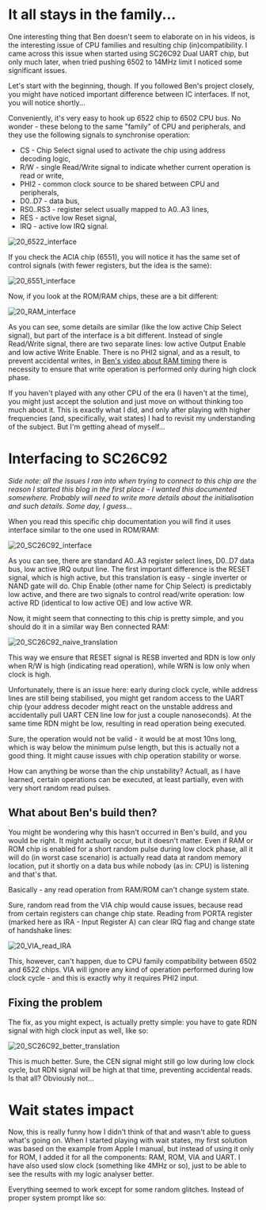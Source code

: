 # It all stays in the family...

One interesting thing that Ben doesn't seem to elaborate on in his videos, is the interesting issue of CPU families and resulting chip (in)compatibility. I came across this issue when started using SC26C92 Dual UART chip, but only much later, when tried pushing 6502 to 14MHz limit I noticed some significant issues.

Let's start with the beginning, though. If you followed Ben's project closely, you might have noticed important difference between IC interfaces. If not, you will notice shortly...

Conveniently, it's very easy to hook up 6522 chip to 6502 CPU bus. No wonder - these belong to the same "family" of CPU and peripherals, and they use the following signals to synchronise operation:

- CS - Chip Select signal used to activate the chip using address decoding logic,
- R/W - single Read/Write signal to indicate whether current operation is read or write,
- PHI2 - common clock source to be shared between CPU and peripherals,
- D0..D7 - data bus,
- RS0..RS3 - register select usually mapped to A0..A3 lines,
- RES - active low Reset signal,
- IRQ - active low IRQ signal.

![20_6522_interface](Images/20_6522_interface.png)

If you check the ACIA chip (6551), you will notice it has the same set of control signals (with fewer registers, but the idea is the same):

![20_6551_interface](Images/20_6551_interface.png)

Now, if you look at the ROM/RAM chips, these are a bit different:

![20_RAM_interface](Images/20_RAM_interface.png)

As you can see, some details are similar (like the low active Chip Select signal), but part of the interface is a bit different. Instead of single Read/Write signal, there are two separate lines: low active Output Enable and low active Write Enable. There is no PHI2 signal, and as a result, to prevent accidental writes, in [Ben's video about RAM timing](https://www.youtube.com/watch?v=i_wrxBdXTgM) there is necessity to ensure that write operation is performed only during high clock phase.

If you haven't played with any other CPU of the era (I haven't at the time), you might just accept the solution and just move on without thinking too much about it. This is exactly what I did, and only after playing with higher frequencies (and, specifically, wait states) I had to revisit my understanding of the subject. But I'm getting ahead of myself...

# Interfacing to SC26C92

*Side note: all the issues I ran into when trying to connect to this chip are the reason I started this blog in the first place - I wanted this documented somewhere. Probably will need to write more details about the initialisation and such details. Some day, I guess...*

When you read this specific chip documentation you will find it uses interface similar to the one used in ROM/RAM:

 ![20_SC26C92_interface](Images/20_SC26C92_interface.png)

As you can see, there are standard A0..A3 register select lines, D0..D7 data bus, low active IRQ output line. The first important difference is the RESET signal, which is high active, but this translation is easy - single inverter or NAND gate will do. Chip Enable (other name for Chip Select) is predictably low active, and there are two signals to control read/write operation: low active RD (identical to low active OE) and low active WR.

Now, it might seem that connecting to this chip is pretty simple, and you should do it in a similar way Ben connected RAM:

![20_SC26C92_naive_translation](Images/20_SC26C92_naive_translation.png)

This way we ensure that RESET signal is RESB inverted and RDN is low only when R/W is high (indicating read operation), while WRN is low only when clock is high.

Unfortunately, there is an issue here: early during clock cycle, while address lines are still being stabilised, you might get random access to the UART chip (your address decoder might react on the unstable address and accidentally pull UART CEN line low for just a couple nanoseconds). At the same time RDN might be low, resulting in read operation being executed. 

Sure, the operation would not be valid - it would be at most 10ns long, which is way below the minimum pulse length, but this is actually not a good thing. It might cause issues with chip operation stability or worse.

How can anything be worse than the chip unstability? Actuall, as I have learned, certain operations can be executed, at least partially, even with very short random read pulses.

## What about Ben's build then?

You might be wondering why this hasn't occurred in Ben's build, and you would be right. It might actually occur, but it doesn't matter. Even if RAM or ROM chip is enabled for a short random pulse during low clock phase, all it will do (in worst case scenario) is actually read data at random memory location, put it shortly on a data bus while nobody (as in: CPU) is listening and that's that.

Basically - any read operation from RAM/ROM can't change system state.

Sure, random read from the VIA chip would cause issues, because read from certain registers can change chip state. Reading from PORTA register (marked here as IRA - Input Register A) can clear IRQ flag and change state of handshake lines:

![20_VIA_read_IRA](Images/20_VIA_read_IRA.png)

This, however, can't happen, due to CPU family compatibility between 6502 and 6522 chips. VIA will ignore any kind of operation performed during low clock cycle - and this is exactly why it requires PHI2 input.

## Fixing the problem

The fix, as you might expect, is actually pretty simple: you have to gate RDN signal with high clock input as well, like so:

![20_SC26C92_better_translation](Images/20_SC26C92_better_translation.png) 

This is much better. Sure, the CEN signal might still go low during low clock cycle, but RDN signal will be high at that time, preventing accidental reads. Is that all? Obviously not...

# Wait states impact

Now, this is really funny how I didn't think of that and wasn't able to guess what's going on. When I started playing with wait states, my first solution was based on the example from Apple I manual, but instead of using it only for ROM, I added it for all the components: RAM, ROM, VIA and UART. I have also used slow clock (something like 4MHz or so), just to be able to see the results with my logic analyser better.

Everything seemed to work except for some random glitches. Instead of proper system prompt like so:

```

```

